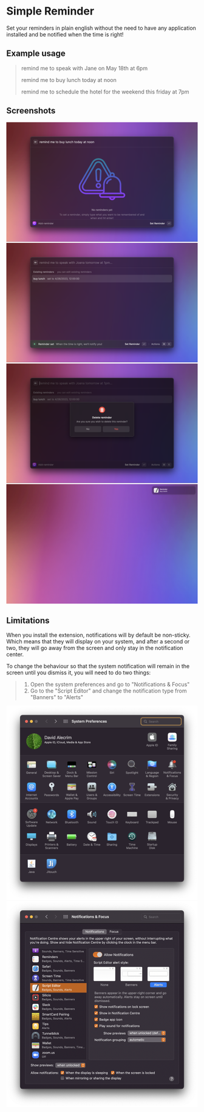 # Simple Reminder

Set your reminders in plain english without the need to have any application installed and be notified when the time is right!

## Example usage


> remind me to speak with Jane on May 18th at 6pm
> 
> remind me to buy lunch today at noon
> 
> remind me to schedule the hotel for the weekend this friday at 7pm

## Screenshots

![Demo 1](media/simple-reminder-1.png)
![Demo 2](media/simple-reminder-2.png)
![Demo 3](media/simple-reminder-3.png)
![Demo 4](media/simple-reminder-4.png)

## Limitations

When you install the extension, notifications will by default be non-sticky. Which means that they will display on your system, and after a second or two, they will go away from the screen and only stay in the notification center.

To change the behaviour so that the system notification will remain in the screen until you dismiss it, you will need to do two things:

> 1. Open the system preferences and go to "Notifications & Focus"
> 2. Go to the "Script Editor" and change the notification type from "Banners" to "Alerts"

![Pref 1](media/pref-1.png)
![Pref 2](media/pref-2.png)
